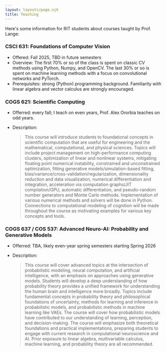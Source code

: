 ```yaml
---
layout: layouts/page.njk
title: Teaching
---
```


Here's some information for RIT students about courses taught by Prof. Lange:

### CSCI 631: Foundations of Computer Vision

* Offered: Fall 2025, TBD in future semesters
* Overview: The first 70% or so of the class is spent on classic CV methods using Python, Numpy, and OpenCV. The last 30% or so is spent on machine learning methods with a focus on convolutional networks and PyTorch.
* Prerequisites: strong (Python) programming background. Familiarity with linear algebra and vector calculus are strongly encouraged.

### COGS 621: Scientific Computing

* Offerred: every fall; I teach on even years, Prof. Alex Ororbia teaches on odd years.
* Description:

	> This course will introduce students to foundational concepts in scientific computation that are useful for engineering and the mathematical, computational, and physical sciences. Topics will include project management on high-performance computing clusters, optimization of linear and nonlinear systems, mitigating floating point numerical instability, constrained and unconstrained optimization, fitting generative models/simulation-based fitting, bias/variance/cross-validation/regularization, dimensionality reduction and data visualization, numerical differentiation and integration, acceleration via computation graphs/JIT compilation/GPU, automatic differentiation, and pseudo-random number generators and Monte Carlo methods. Implementation of various numerical methods and solvers will be done in Python. Connections to computational modeling of cognition will be made throughout the course as motivating examples for various key concepts and tools.

### COGS 637 / COS 537: Advanced Neuro-AI: Probability and Generative Models

* Offerred: TBA, likely even-year spring semesters starting Spring 2026
* Description:

	> This course will cover advanced topics at the intersection of probabilistic modeling, neural computation, and artificial intelligence, with an emphasis on approaches using generative models. Students will develop a deep understanding of how probability theory provides a unified framework for understanding the human brain and intelligence more broadly. Topics include fundamental concepts in probability theory and philosophical foundations of uncertainty, methods for learning and inference in probabilistic models, and probabilistic methods in machine learning like VAEs. The course will cover how probabilistic models have contributed to our understanding of learning, perception, and decision-making. The course will emphasize both theoretical foundations and practical implementations, preparing students to engage with current research in computational neuroscience and AI. Prior exposure to linear algebra, multivariable calculus, machine learning, and probability theory are all recommended.
